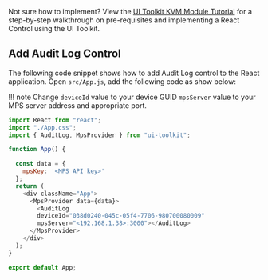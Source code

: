 
Not sure how to implement? View the [UI Toolkit KVM Module Tutorial](../../Tutorials/uitoolkit.md) for a step-by-step walkthrough on pre-requisites and implementing a React Control using the UI Toolkit.

## Add Audit Log Control

The following code snippet shows how to add Audit Log control to the React application.
Open `src/App.js`, add the following code as show below:

!!! note
    Change `deviceId` value to your device GUID `mpsServer` value to your MPS server address and appropriate port.

``` javascript hl_lines="14 15"
import React from "react";
import "./App.css";
import { AuditLog, MpsProvider } from "ui-toolkit";

function App() {

  const data = {
    mpsKey: '<MPS API key>'
  };
  return (
    <div className="App">
      <MpsProvider data={data}>
        <AuditLog
        deviceId="038d0240-045c-05f4-7706-980700080009"
        mpsServer="<192.168.1.38>:3000"></AuditLog>
      </MpsProvider>
    </div>
  );
}

export default App;
```